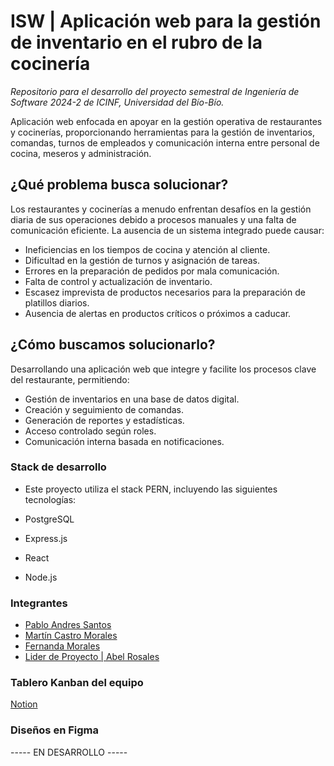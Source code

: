 # ISW | Aplicación web para la gestión de inventario en el rubro de la cocinería

_Repositorio para el desarrollo del proyecto semestral de Ingeniería de Software 2024-2 de ICINF, Universidad del Bío-Bío._

Aplicación web enfocada en apoyar en la gestión operativa de restaurantes y cocinerías, proporcionando herramientas para la gestión de inventarios, comandas, turnos de empleados y comunicación interna entre personal de cocina, meseros y administración.

## ¿Qué problema busca solucionar?

Los restaurantes y cocinerías a menudo enfrentan desafíos en la gestión diaria de sus operaciones debido a procesos manuales y una falta de comunicación eficiente. La ausencia de un sistema integrado puede causar:
- Ineficiencias en los tiempos de cocina y atención al cliente.
- Dificultad en la gestión de turnos y asignación de tareas.
- Errores en la preparación de pedidos por mala comunicación.
- Falta de control y actualización de inventario.
- Escasez imprevista de productos necesarios para la preparación de platillos diarios.
- Ausencia de alertas en productos críticos o próximos a caducar.

## ¿Cómo buscamos solucionarlo?

Desarrollando una aplicación web que integre y facilite los procesos clave del restaurante, permitiendo:
- Gestión de inventarios en una base de datos digital.
- Creación y seguimiento de comandas.
- Generación de reportes y estadísticas.
- Acceso controlado según roles.
- Comunicación interna basada en notificaciones.

### Stack de desarrollo
- Este proyecto utiliza el stack PERN, incluyendo las siguientes tecnologías:

- PostgreSQL
- Express.js
- React
- Node.js

### Integrantes
- [Pablo Andres Santos](https://github.com/PabloSantosChavez)
- [Martín Castro Morales](https://github.com/MartinCastroMorales-mcm)
- [Fernanda Morales](https://github.com/Thitroy)
- [Lider de Proyecto | Abel Rosales](https://github.com/CometArao)

### Tablero Kanban del equipo
[Notion](https://www.notion.so/10e7b43ab13f807e8064f722710db551?v=10e7b43ab13f81689b3a000cbbcf7276&pvs=4)

### Diseños en Figma
----- EN DESARROLLO -----